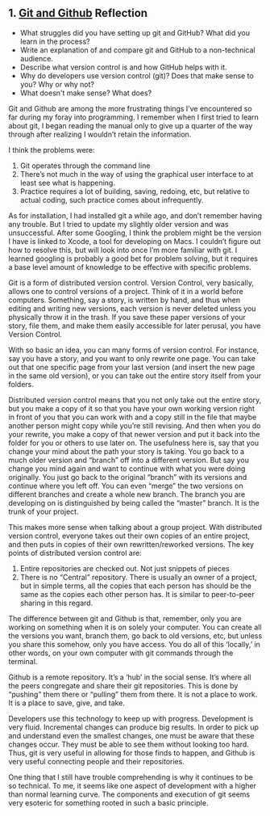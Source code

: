 ## 1. [Git and Github](1_get_started/readme.md) Reflection

* What struggles did you have setting up git and GitHub? What did you learn in the process?
* Write an explanation of and compare git and GitHub to a non-technical audience. 
* Describe what version control is and how GitHub helps with it.
* Why do developers use version control (git)? Does that make sense to you? Why or why not?
* What doesn't make sense? What does?

Git and Github are among the more frustrating things I’ve encountered so far during my foray into programming. I remember when I first tried to learn about git, I began reading the manual only to give up a quarter of the way through after realizing I wouldn’t retain the information.  

I think the problems were:  

  1.	Git operates through the command line 
  2.	There’s not much in the way of using the graphical user interface to at least see what is happening.  
  3.	Practice requires a lot of building, saving, redoing, etc, but relative to actual coding, such practice comes about   infrequently.  

As for installation, I had installed git a while ago, and don’t remember having any trouble. But I tried to update my slightly older version and was unsuccessful. After some Googling, I think the problem might be the version I have is linked to Xcode, a tool for developing on Macs. I couldn’t figure out how to resolve this, but will look into once I’m more familiar with git. I learned googling is probably a good bet for problem solving, but it requires a base level amount of knowledge to be effective with specific problems. 

Git is a form of distributed version control. Version Control, very basically, allows one to control versions of a project. Think of it in a world before computers. Something, say a story, is written by hand, and thus when editing and writing new versions, each version is never deleted unless you physically throw it in the trash. If you save these paper versions of your story, file them, and make them easily accessible for later perusal, you have Version Control. 

With so basic an idea, you can many forms of version control. For instance, say you have a story, and you want to only rewrite one page. You can take out that one specific page from your last version (and insert the new page in the same old version), or you can take out the entire story itself from your folders. 

Distributed version control means that you not only take out the entire story, but you make a copy of it so that you have your own working version right in front of you that you can work with and a copy still in the file that maybe another person might copy while you’re still revising. And then when you do your rewrite, you make a copy of that newer version and put it back into the folder for you or others to use later on. The usefulness here is, say that you change your mind about the path your story is taking. You go back to a much older version and “branch” off into a different version. But say you change you mind again and want to continue with what you were doing originally. You just go back to the original “branch” with its versions and continue where you left off. You can even “merge” the two versions on different branches and create a whole new branch. The branch you are developing on is distinguished by being called the “master” branch. It is the trunk of your project. 

 This makes more sense when talking about a group project. With distributed version control, everyone takes out their own copies of an entire project, and then puts in copies of their own rewritten/reworked versions. The key points of distributed version control are:
  1.	Entire repositories are checked out. Not just snippets of pieces
  2.	There is no “Central” repository. There is usually an owner of a project, but in simple terms, all the copies that   each person has should be the same as the copies each other person has. It is similar to peer-to-peer sharing in this     regard. 

The difference between git and Github is that, remember, only you are working on something when it is on solely your computer. You can create all the versions you want, branch them, go back to old versions, etc, but unless you share this somehow, only you have access. You do all of this ‘locally,’ in other words, on your own computer with git commands through the terminal. 

Github is a remote repository. It’s a ‘hub’ in the social sense. It’s where all the peers congregate and share their git repositories. This is done by “pushing” them there or “pulling” them from there.  It is not a place to work. It is a place to save, give, and take. 

Developers use this technology to keep up with progress. Development is very fluid. Incremental changes can produce big results. In order to pick up and understand even the smallest changes, one must be aware that these changes occur. They must be able to see them without looking too hard. Thus, git is very useful in allowing for those finds to happen, and Github is very useful connecting people and their repositories. 

One thing that I still have trouble comprehending is why it continues to be so technical. To me, it seems like one aspect of development with a higher than normal learning curve. The components and execution of git seems very esoteric for something rooted in such a basic principle. 
